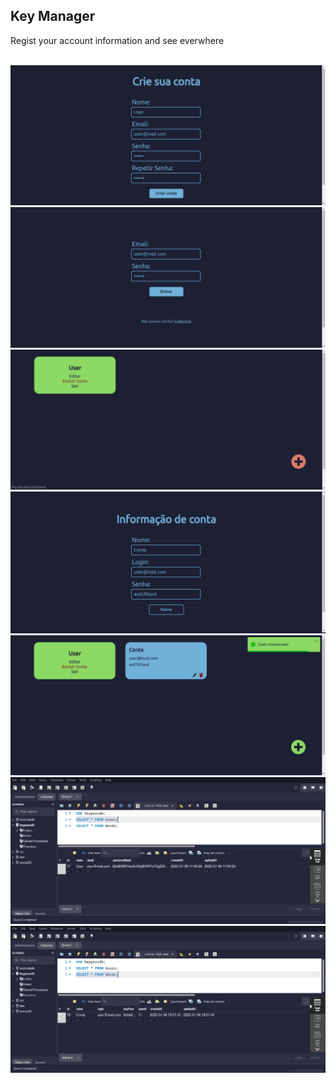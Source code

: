 <h2>Key Manager</h2>
<p>Regist your account information and see everwhere</p>
<br>
<img src="https://raw.githubusercontent.com/Thiago2VP/keymanagerfrontend/master/assets/0-registro.jpg">
<br>
<img src="https://raw.githubusercontent.com/Thiago2VP/keymanagerfrontend/master/assets/1-login.jpg">
<br>
<img src="https://raw.githubusercontent.com/Thiago2VP/keymanagerfrontend/master/assets/2-user.jpg">
<br>
<img src="https://raw.githubusercontent.com/Thiago2VP/keymanagerfrontend/master/assets/3-newWord.jpg">
<br>
<img src="https://raw.githubusercontent.com/Thiago2VP/keymanagerfrontend/master/assets/4-user2.jpg">
<br>
<img src="https://raw.githubusercontent.com/Thiago2VP/keymanagerfrontend/master/assets/5-usersTable.jpg">
<br>
<img src="https://raw.githubusercontent.com/Thiago2VP/keymanagerfrontend/master/assets/6-wordsTable.jpg">
<br>
